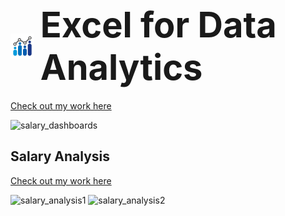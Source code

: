 <h1> <align="center">
  <span style="display: inline-flex; align-items: center; gap: 10px;">
    <img src="images\excel_logo.jpg" alt="Logo" width="40" height="40">
    <span style="font-size: 2em;">Excel for Data Analytics</span>
  </span>
</h1>

[Check out my work here](Project1-Salary_Dashboards.xlsm)

![salary_dashboards](https://github.com/user-attachments/assets/692b3043-bd8c-4b6d-8228-0ac238755931)

## Salary Analysis
[Check out my work here](Project2-Salary_Analysis.xlsx)

![salary_analysis1](https://github.com/user-attachments/assets/bf7de7e3-175e-4f09-99a0-e26ef6bca94c)
![salary_analysis2](https://github.com/user-attachments/assets/954e7d9b-8809-44d7-9f2b-9388b697a800)

